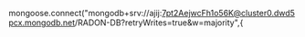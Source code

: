 mongoose.connect("mongodb+srv://ajij:7pt2AejwcFh1o56K@cluster0.dwd5pcx.mongodb.net/RADON-DB?retryWrites=true&w=majority",{


    
